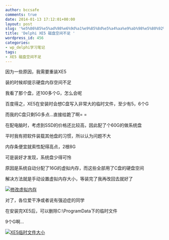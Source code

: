 ```yaml
---
author: bccsafe
comments: true
date: 2014-01-13 17:12:01+00:00
layout: post
slug: '%e5%86%85%e5%ad%98%e6%9d%a1%e9%85%8d%e5%a4%aa%e9%ab%98%e5%80%92%e6%88%90%e4%ba%86%e9%97%ae%e9%a2%98'
title: 'Delphi XE5 磁盘空间不足 '
wordpress_id: 456
categories:
- wp_delphi学习笔记
tags:
- XE5 磁盘空间不足
---
```


因为一些原因，我需要重装XE5

装的时候却提示硬盘内存空间不足

我看了那个盘，还100多个G，怎么会呢

百度得之，XE5在安装时会想C盘写入非常大的临时文件，至少有5，6个G

而我的C盘只剩5G多点...直接给跪了啊= =



在配电脑时，考虑到SSD的价格还比较高，因此配了个60G的做系统盘

平时我有把软件装载其他盘的习惯，所以认为问题不大

内存条便宜就索性配得高点，2根8G

可是装好才发现，系统盘少得可怜  

原因是系统自动分配了16G的虚拟内存，而这些全部用了C盘的硬盘空间



解决方法就是手动设置虚拟内存大小，等装完了我再改回去就好了


[![修改虚拟内存](../../../../../public/Image/2014/01/1.jpg)](../../../../../public/Image/2014/01/1.jpg)






对了，各位爱干净或者说有强迫症的同学

在安装完XE5后，可以删除C:\ProgramData下的临时文件

9个G啊...

[![XE5临时文件大小](../../../../../public/Image/2014/01/2.jpg)](../../../../../public/Image/2014/01/2.jpg)
